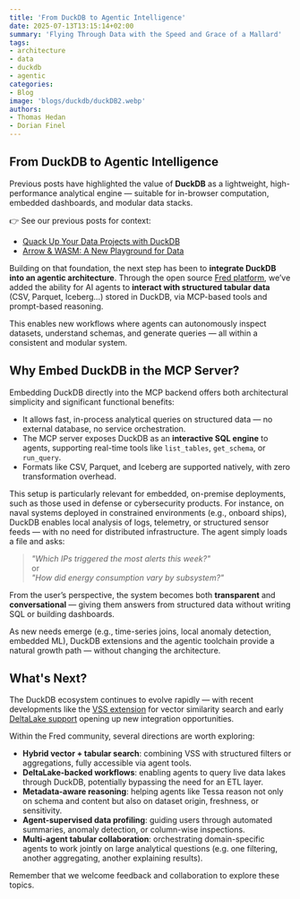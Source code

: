 ```yaml
---
title: 'From DuckDB to Agentic Intelligence'
date: 2025-07-13T13:15:14+02:00
summary: 'Flying Through Data with the Speed and Grace of a Mallard'
tags:
- architecture
- data
- duckdb
- agentic
categories: 
- Blog
image: 'blogs/duckdb/duckDB2.webp'
authors: 
- Thomas Hedan
- Dorian Finel
---
```


## From DuckDB to Agentic Intelligence

Previous posts have highlighted the value of **DuckDB** as a lightweight, high-performance analytical engine — suitable for in-browser computation, embedded dashboards, and modular data stacks.


👉 See our previous posts for context:
- [Quack Up Your Data Projects with DuckDB](/blogs/duckdb)
- [Arrow & WASM: A New Playground for Data](/blogs/arrow-overview)

Building on that foundation, the next step has been to **integrate DuckDB into an agentic architecture**. Through the open source [Fred platform](https://fredk8.dev/blog/from-csv-to-agent-tabular-data-gets-smart-in-fred/), we’ve added the ability for AI agents to **interact with structured tabular data** (CSV, Parquet, Iceberg...) stored in DuckDB, via MCP-based tools and prompt-based reasoning.

This enables new workflows where agents can autonomously inspect datasets, understand schemas, and generate queries — all within a consistent and modular system.

## Why Embed DuckDB in the MCP Server?

Embedding DuckDB directly into the MCP backend offers both architectural simplicity and significant functional benefits:

- It allows fast, in-process analytical queries on structured data — no external database, no service orchestration.
- The MCP server exposes DuckDB as an **interactive SQL engine** to agents, supporting real-time tools like `list_tables`, `get_schema`, or `run_query`.
- Formats like CSV, Parquet, and Iceberg are supported natively, with zero transformation overhead.

This setup is particularly relevant for embedded, on-premise deployments, such as those used in defense or cybersecurity products. For instance, on naval systems deployed in constrained environments (e.g., onboard ships), DuckDB enables local analysis of logs, telemetry, or structured sensor feeds — with no need for distributed infrastructure. The agent simply loads a file and asks:  
> *"Which IPs triggered the most alerts this week?"*  
or  
> *"How did energy consumption vary by subsystem?"*

From the user’s perspective, the system becomes both **transparent** and **conversational** — giving them answers from structured data without writing SQL or building dashboards.

As new needs emerge (e.g., time-series joins, local anomaly detection, embedded ML), DuckDB extensions and the agentic toolchain provide a natural growth path — without changing the architecture.


## What's Next? 

The DuckDB ecosystem continues to evolve rapidly — with recent developments like the [VSS extension](https://duckdb.org/docs/extensions/vss.html) for vector similarity search and early [DeltaLake support](https://duckdb.org/docs/extensions/deltalake.html) opening up new integration opportunities.

Within the Fred community, several directions are worth exploring:

- **Hybrid vector + tabular search**: combining VSS with structured filters or aggregations, fully accessible via agent tools.
- **DeltaLake-backed workflows**: enabling agents to query live data lakes through DuckDB, potentially bypassing the need for an ETL layer.
- **Metadata-aware reasoning**: helping agents like Tessa reason not only on schema and content but also on dataset origin, freshness, or sensitivity.
- **Agent-supervised data profiling**: guiding users through automated summaries, anomaly detection, or column-wise inspections.
- **Multi-agent tabular collaboration**: orchestrating domain-specific agents to work jointly on large analytical questions (e.g. one filtering, another aggregating, another explaining results).

Remember that we welcome feedback and collaboration to explore these topics. 
